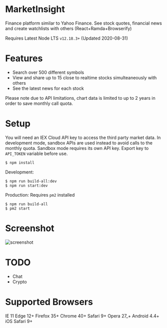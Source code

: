 # MarketInsight
Finance platform similar to Yahoo Finance. See stock quotes, financial news and create watchlists with others (React+Ramda+Browserify)

Requires Latest Node LTS `v12.18.3+` (Updated 2020-08-31)

# Features
- Search over 500 different symbols
- View and share up to 15 close to realtime stocks simulteaneously with others
- See the latest news for each stock

Please note due to API limitations, chart data is limited to up to 2 years in order to save monthly call quota.

# Setup
You will need an IEX Cloud API key to access the third party market data. In development mode, sandbox APIs are used instead to avoid calls to the monthly quota. Sandbox mode requires its own API key. Export key to `API_TOKEN` variable before use.

    $ npm install

Development:

    $ npm run build-all:dev
    $ npm run start:dev

Production: Requires `pm2` installed

    $ npm run build-all
    $ pm2 start

# Screenshot
![screenshot](https://user-images.githubusercontent.com/24352255/44682156-851bad80-a9f7-11e8-96cb-a5fb84502137.png)

# TODO
- Chat
- Crypto

# Supported Browsers
IE 11
Edge 12+
Firefox 35+
Chrome 40+
Safari 9+
Opera 27_+
Android 4.4+
iOS Safari 9+
